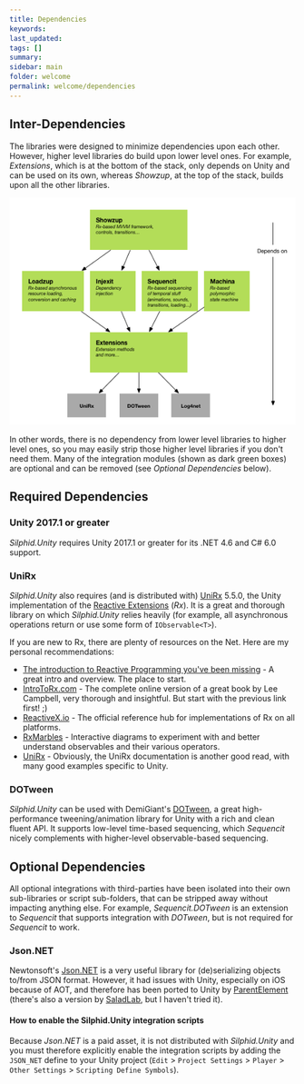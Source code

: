 ```yaml
---
title: Dependencies
keywords: 
last_updated: 
tags: []
summary:
sidebar: main
folder: welcome
permalink: welcome/dependencies
---
```


## Inter-Dependencies

The libraries were designed to minimize dependencies upon each other. However, higher level libraries do build upon lower level ones. For example, *Extensions*, which is at the bottom of the stack, only depends on Unity and can be used on its own, whereas *Showzup*, at the top of the stack, builds upon all the other libraries.

![](Doc/Overview.png "Dependencies")

In other words, there is no dependency from lower level libraries to higher level ones, so you may easily strip those higher level libraries if you don't need them.  Many of the integration modules (shown as dark green boxes) are optional and can be removed (see *Optional Dependencies* below).

## Required Dependencies

### Unity 2017.1 or greater

*Silphid.Unity* requires Unity 2017.1 or greater for its .NET 4.6 and C# 6.0 support.

### UniRx

*Silphid.Unity* also requires (and is distributed with) [UniRx](https://github.com/neuecc/UniRx) 5.5.0, the Unity implementation of the [Reactive Extensions](http://reactivex.io) (*Rx*).  It is a great and thorough library on which *Silphid.Unity* relies heavily (for example, all asynchronous operations return or use some form of `IObservable<T>`).

If you are new to Rx, there are plenty of resources on the Net.  Here are my personal recommendations:

- [The introduction to Reactive Programming you've been missing](https://gist.github.com/staltz/868e7e9bc2a7b8c1f754) - A great intro and overview. The place to start.
- [IntroToRx.com](http://introtorx.com) - The complete online version of a great book by Lee Campbell, very thorough and insightful.  But start with the previous link first! ;)
- [ReactiveX.io](http://reactivex.io) - The official reference hub for implementations of Rx on all platforms.
- [RxMarbles](http://rxmarbles.com) - Interactive diagrams to experiment with and better understand observables and their various operators.
- [UniRx](https://github.com/neuecc/UniRx) - Obviously, the UniRx documentation is another good read, with many good examples specific to Unity.

### DOTween

*Silphid.Unity* can be used with DemiGiant's [DOTween](http://dotween.demigiant.com/), a great high-performance tweening/animation library for Unity with a rich and clean fluent API.  It supports low-level time-based sequencing, which *Sequencit* nicely complements with higher-level observable-based sequencing.

## Optional Dependencies

All optional integrations with third-parties have been isolated into their own sub-libraries or script sub-folders, that can be stripped away without impacting anything else.  For example, *Sequencit.DOTween* is an extension to *Sequencit* that supports integration with *DOTween*, but is not required for *Sequencit* to work.

### Json.NET

Newtonsoft's [Json.NET](http://www.newtonsoft.com/json) is a very useful library for (de)serializing objects to/from JSON format.  However, it had issues with Unity, especially on iOS because of AOT, and therefore has been ported to Unity by [ParentElement](https://www.assetstore.unity3d.com/en/#!/content/11347) (there's also a version by [SaladLab](https://github.com/SaladLab/Json.Net.Unity3D), but I haven't tried it).

#### How to enable the Silphid.Unity integration scripts

Because *Json.NET* is a paid asset, it is not distributed with *Silphid.Unity* and you must therefore explicitly enable the integration scripts by adding the `JSON_NET` define to your Unity project (`Edit` > `Project Settings` > `Player` > `Other Settings` > `Scripting Define Symbols`).